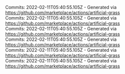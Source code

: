 Commits: 2022-02-11T05:40:55.105Z - Generated via https://github.com/marketplace/actions/artificial-grass
<br>
Commits: 2022-02-11T05:40:55.105Z - Generated via https://github.com/marketplace/actions/artificial-grass
<br>
Commits: 2022-02-11T05:40:55.105Z - Generated via https://github.com/marketplace/actions/artificial-grass
<br>
Commits: 2022-02-11T05:40:55.105Z - Generated via https://github.com/marketplace/actions/artificial-grass
<br>
Commits: 2022-02-11T05:40:55.105Z - Generated via https://github.com/marketplace/actions/artificial-grass
<br>
Commits: 2022-02-11T05:40:55.105Z - Generated via https://github.com/marketplace/actions/artificial-grass
<br>
